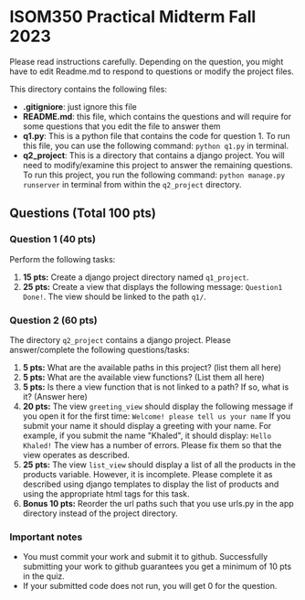 # ISOM350 Practical Midterm Fall 2023

Please read instructions carefully. Depending on the question, you might have to edit Readme.md to respond to questions or modify the project files.

This directory contains the following files:
- **.gitigniore**: just ignore this file
- **README.md**: this file, which contains the questions and will require for some questions that you edit the file to answer them
- **q1.py**: This is a python file that contains the code for question 1. To run this file, you can use the following command: `python q1.py` in terminal.
- **q2_project**: This is a directory that contains a django project. You will need to modify/examine this project to answer the remaining questions. To run this project, you run the following command: `python manage.py runserver` in terminal from within the `q2_project` directory.

## Questions (Total 100 pts)

### Question 1 (40 pts)
Perform the following tasks:
1. **15 pts:** Create a django project directory named `q1_project`.
2. **25 pts:** Create a view that displays the following message: ```Question1 Done!```. The view should be linked to the path `q1/`.

### Question 2 (60 pts)
The directory `q2_project` contains a django project. Please answer/complete the following questions/tasks:
1. **5 pts:** What are the available paths in this project? (list them all here)
2. **5 pts:** What are the available view functions? (List them all here)
3. **5 pts:** Is there a view function that is not linked to a path? If so, what is it? (Answer here)
4. **20 pts:** The view `greeting_view` should display the following message if you open it for the first time:
```Welcome! please tell us your name```
If you submit your name it should display a greeting with your name. For example, if you submit the name "Khaled", it should display:
```Hello Khaled!``` 
The view has a number of errors. Please fix them so that the view operates as described.
5. **25 pts:** The view `list_view` should display a list of all the products in the products variable. However, it is incomplete. Please complete it as described using django templates to display the list of products and using the appropriate html tags for this task.
6. **Bonus 10 pts:** Reorder the url paths such that you use urls.py in the app directory instead of the project directory. 

### Important notes
- You must commit your work and submit it to github. Successfully submitting your work to github guarantees you get a minimum of 10 pts in the quiz.
- If your submitted code does not run, you will get 0 for the question.
